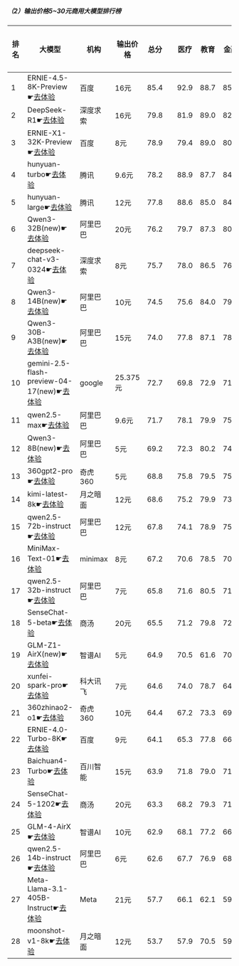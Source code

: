 ##### （2）输出价格5~30元商用大模型排行榜
|排名|大模型|机构|输出价格|总分| |医疗|教育|金融|法律|行政公务|心理健康|推理与数学计算|语言与指令遵从|
|---|-----|---|-------|---|-|----|---|---|---|------|-------|-----------|------------|
|1|ERNIE-4.5-8K-Preview☛[去体验](https://easyllm.site/static/modelcompare.html?type=proprietary)|百度|16元|85.4| |        92.9|88.7|85.2|90.6|        87.0|75.2|        78.5|85.0|
|2|DeepSeek-R1☛[去体验](https://easyllm.site/static/modelcompare.html?type=open-source)|深度求索|16元|79.8| |        81.9|89.0|82.9|73.8|        83.0|61.5|        83.2|83.5|
|3|ERNIE-X1-32K-Preview☛[去体验](https://easyllm.site/static/modelcompare.html?type=proprietary)|百度|8元|78.9| |        79.4|89.0|80.2|77.8|        80.0|66.7|        75.2|82.7|
|4|hunyuan-turbo☛[去体验](https://easyllm.site/static/modelcompare.html?type=proprietary)|腾讯|9.6元|78.2| |        88.9|87.7|84.8|75.0|        71.7|71.8|        64.0|81.9|
|5|hunyuan-large☛[去体验](https://easyllm.site/static/modelcompare.html?type=open-source)|腾讯|12元|77.8| |        88.6|85.0|84.6|82.4|        70.4|73.2|        60.0|78.0|
|6|Qwen3-32B(new)☛[去体验](https://easyllm.site/static/modelcompare.html?type=open-source)|阿里巴巴|20元|76.2| |        79.7|87.3|80.9|64.5|        73.3|68.3|        79.6|75.6|
|7|deepseek-chat-v3-0324☛[去体验](https://easyllm.site/static/modelcompare.html?type=open-source)|深度求索|8元|75.7| |        78.0|86.5|76.1|61.7|        81.2|64.6|        73.8|83.7|
|8|Qwen3-14B(new)☛[去体验](https://easyllm.site/static/modelcompare.html?type=open-source)|阿里巴巴|10元|74.5| |        75.6|84.0|79.6|62.2|        73.3|63.4|        79.7|78.6|
|9|Qwen3-30B-A3B(new)☛[去体验](https://easyllm.site/static/modelcompare.html?type=open-source)|阿里巴巴|15元|74.0| |        77.8|87.1|78.6|51.1|        66.7|68.3|        81.7|80.7|
|10|gemini-2.5-flash-preview-04-17(new)☛[去体验](https://easyllm.site/static/modelcompare.html?type=proprietary)|google|25.375元|72.7| |        69.8|72.9|71.5|62.2|        76.7|65.0|        82.7|80.5|
|11|qwen2.5-max☛[去体验](https://easyllm.site/static/modelcompare.html?type=proprietary)|阿里巴巴|9.6元|71.7| |        78.1|79.9|75.0|59.5|        71.2|62.6|        66.1|80.7|
|12|Qwen3-8B(new)☛[去体验](https://easyllm.site/static/modelcompare.html?type=open-source)|阿里巴巴|5元|69.2| |        72.3|80.2|74.0|54.4|        53.3|65.8|        74.4|78.8|
|13|360gpt2-pro☛[去体验](https://easyllm.site/static/modelcompare.html?type=proprietary)|奇虎360|5元|68.8| |        75.8|79.5|75.4|50.8|        66.5|62.0|        63.3|77.2|
|14|kimi-latest-8k☛[去体验](https://easyllm.site/static/modelcompare.html?type=proprietary)|月之暗面|12元|68.6| |        75.2|79.9|73.3|60.8|        64.0|59.0|        62.8|74.1|
|15|qwen2.5-72b-instruct☛[去体验](https://easyllm.site/static/modelcompare.html?type=open-source)|阿里巴巴|12元|67.8| |        74.1|78.9|75.6|51.6|        67.0|59.5|        61.7|73.6|
|16|MiniMax-Text-01☛[去体验](https://easyllm.site/static/modelcompare.html?type=open-source)|minimax|8元|67.2| |        70.6|78.5|70.0|50.7|        71.0|57.8|        60.0|79.1|
|17|qwen2.5-32b-instruct☛[去体验](https://easyllm.site/static/modelcompare.html?type=open-source)|阿里巴巴|7元|65.8| |        71.6|80.5|71.8|50.8|        64.5|57.8|        54.9|74.1|
|18|SenseChat-5-beta☛[去体验](https://easyllm.site/static/modelcompare.html?type=proprietary)|商汤|20元|65.5| |        71.2|79.8|72.2|45.3|        62.0|56.2|        63.5|73.8|
|19|GLM-Z1-AirX(new)☛[去体验](https://easyllm.site/static/modelcompare.html?type=proprietary)|智谱AI|5元|64.9| |        70.5|61.6|70.1|58.9|        60.0|58.3|        64.0|75.8|
|20|xunfei-spark-pro☛[去体验](https://easyllm.site/static/modelcompare.html?type=proprietary)|科大讯飞|7元|64.6| |        74.0|78.7|64.2|56.9|        57.5|57.8|        55.0|72.5|
|21|360zhinao2-o1☛[去体验](https://easyllm.site/static/modelcompare.html?type=proprietary)|奇虎360|10元|64.4| |        67.2|73.3|69.5|45.3|        68.4|50.2|        69.7|71.5|
|22|ERNIE-4.0-Turbo-8K☛[去体验](https://easyllm.site/static/modelcompare.html?type=proprietary)|百度|9元|64.1| |        65.3|77.8|66.1|58.4|        70.0|38.0|        55.6|81.2|
|23|Baichuan4-Turbo☛[去体验](https://easyllm.site/static/modelcompare.html?type=proprietary)|百川智能|15元|63.9| |        71.8|79.0|71.5|45.3|        62.0|57.8|        52.8|71.0|
|24|SenseChat-5-1202☛[去体验](https://easyllm.site/static/modelcompare.html?type=proprietary)|商汤|20元|63.3| |        68.2|79.3|71.1|47.1|        54.0|52.5|        58.7|75.4|
|25|GLM-4-AirX☛[去体验](https://easyllm.site/static/modelcompare.html?type=proprietary)|智谱AI|10元|62.9| |        68.1|77.2|66.8|45.8|        68.5|57.5|        44.7|74.6|
|26|qwen2.5-14b-instruct☛[去体验](https://easyllm.site/static/modelcompare.html?type=open-source)|阿里巴巴|6元|62.6| |        67.7|76.9|68.0|45.4|        61.0|56.1|        53.1|73.0|
|27|Meta-Llama-3.1-405B-Instruct☛[去体验](https://easyllm.site/static/modelcompare.html?type=open-source)|Meta|21元|57.7| |        66.1|62.1|59.3|34.7|        59.0|53.9|        53.6|72.6|
|28|moonshot-v1-8k☛[去体验](https://easyllm.site/static/modelcompare.html?type=proprietary)|月之暗面|12元|53.7| |        57.9|70.5|59.4|32.2|        42.0|47.0|        51.3|69.7|
    
